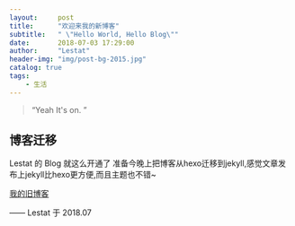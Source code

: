 ```yaml
---
layout:     post
title:      "欢迎来我的新博客"
subtitle:   " \"Hello World, Hello Blog\""
date:       2018-07-03 17:29:00
author:     "Lestat"
header-img: "img/post-bg-2015.jpg"
catalog: true
tags:
    - 生活
---
```


> “Yeah It's on. ”


## 博客迁移

Lestat 的 Blog 就这么开通了
准备今晚上把博客从hexo迁移到jekyll,感觉文章发布上jekyll比hexo更方便,而且主题也不错~

[我的旧博客](https://lestatmiao.github.io/)

—— Lestat 于 2018.07
